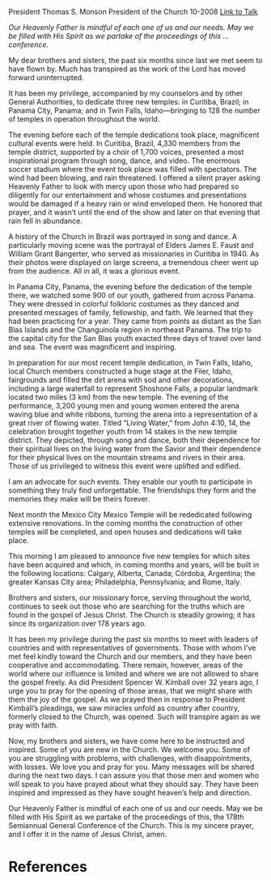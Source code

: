 President Thomas S. Monson
President of the Church
10-2008
[Link to Talk](https://www.churchofjesuschrist.org/study/general-conference/2008/10/welcome-to-conference?lang=eng)

_Our Heavenly Father is mindful of each one of us and our needs. May we be filled with His Spirit as we partake of the proceedings of this … conference._

My dear brothers and sisters, the past six months since last we met seem to have flown by. Much has transpired as the work of the Lord has moved forward uninterrupted.

It has been my privilege, accompanied by my counselors and by other General Authorities, to dedicate three new temples: in Curitiba, Brazil; in Panama City, Panama; and in Twin Falls, Idaho—bringing to 128 the number of temples in operation throughout the world.

The evening before each of the temple dedications took place, magnificent cultural events were held. In Curitiba, Brazil, 4,330 members from the temple district, supported by a choir of 1,700 voices, presented a most inspirational program through song, dance, and video. The enormous soccer stadium where the event took place was filled with spectators. The wind had been blowing, and rain threatened. I offered a silent prayer asking Heavenly Father to look with mercy upon those who had prepared so diligently for our entertainment and whose costumes and presentations would be damaged if a heavy rain or wind enveloped them. He honored that prayer, and it wasn’t until the end of the show and later on that evening that rain fell in abundance.

A history of the Church in Brazil was portrayed in song and dance. A particularly moving scene was the portrayal of Elders James E. Faust and William Grant Bangerter, who served as missionaries in Curitiba in 1940. As their photos were displayed on large screens, a tremendous cheer went up from the audience. All in all, it was a glorious event.

In Panama City, Panama, the evening before the dedication of the temple there, we watched some 900 of our youth, gathered from across Panama. They were dressed in colorful folkloric costumes as they danced and presented messages of family, fellowship, and faith. We learned that they had been practicing for a year. They came from points as distant as the San Blas Islands and the Changuinola region in northeast Panama. The trip to the capital city for the San Blas youth exacted three days of travel over land and sea. The event was magnificent and inspiring.



In preparation for our most recent temple dedication, in Twin Falls, Idaho, local Church members constructed a huge stage at the Filer, Idaho, fairgrounds and filled the dirt arena with sod and other decorations, including a large waterfall to represent Shoshone Falls, a popular landmark located two miles (3 km) from the new temple. The evening of the performance, 3,200 young men and young women entered the arena waving blue and white ribbons, turning the arena into a representation of a great river of flowing water. Titled “Living Water,” from John 4:10, 14, the celebration brought together youth from 14 stakes in the new temple district. They depicted, through song and dance, both their dependence for their spiritual lives on the living water from the Savior and their dependence for their physical lives on the mountain streams and rivers in their area. Those of us privileged to witness this event were uplifted and edified.

I am an advocate for such events. They enable our youth to participate in something they truly find unforgettable. The friendships they form and the memories they make will be theirs forever.

Next month the Mexico City Mexico Temple will be rededicated following extensive renovations. In the coming months the construction of other temples will be completed, and open houses and dedications will take place.

This morning I am pleased to announce five new temples for which sites have been acquired and which, in coming months and years, will be built in the following locations: Calgary, Alberta, Canada; Córdoba, Argentina; the greater Kansas City area; Philadelphia, Pennsylvania; and Rome, Italy.

Brothers and sisters, our missionary force, serving throughout the world, continues to seek out those who are searching for the truths which are found in the gospel of Jesus Christ. The Church is steadily growing; it has since its organization over 178 years ago.

It has been my privilege during the past six months to meet with leaders of countries and with representatives of governments. Those with whom I’ve met feel kindly toward the Church and our members, and they have been cooperative and accommodating. There remain, however, areas of the world where our influence is limited and where we are not allowed to share the gospel freely. As did President Spencer W. Kimball over 32 years ago, I urge you to pray for the opening of those areas, that we might share with them the joy of the gospel. As we prayed then in response to President Kimball’s pleadings, we saw miracles unfold as country after country, formerly closed to the Church, was opened. Such will transpire again as we pray with faith.

Now, my brothers and sisters, we have come here to be instructed and inspired. Some of you are new in the Church. We welcome you. Some of you are struggling with problems, with challenges, with disappointments, with losses. We love you and pray for you. Many messages will be shared during the next two days. I can assure you that those men and women who will speak to you have prayed about what they should say. They have been inspired and impressed as they have sought heaven’s help and direction.

Our Heavenly Father is mindful of each one of us and our needs. May we be filled with His Spirit as we partake of the proceedings of this, the 178th Semiannual General Conference of the Church. This is my sincere prayer, and I offer it in the name of Jesus Christ, amen.

# References
